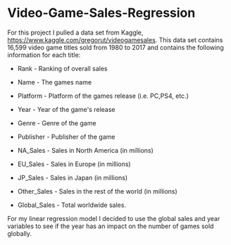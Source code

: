 # Video-Game-Sales-Regression
For this project I pulled a data set from Kaggle, https://www.kaggle.com/gregorut/videogamesales. This data set contains 16,599 video game titles sold from 1980 to 2017 and contains the following information for each title:

* Rank - Ranking of overall sales

* Name - The games name

* Platform - Platform of the games release (i.e. PC,PS4, etc.)

* Year - Year of the game's release

* Genre - Genre of the game

* Publisher - Publisher of the game

* NA_Sales - Sales in North America (in millions)

* EU_Sales - Sales in Europe (in millions)

* JP_Sales - Sales in Japan (in millions)

* Other_Sales - Sales in the rest of the world (in millions)

* Global_Sales - Total worldwide sales.

For my linear regression model I decided to use the global sales and year variables to see if the year has an impact on the number of games sold globally.
